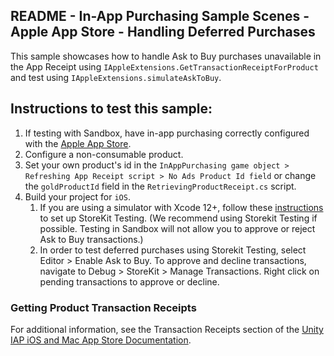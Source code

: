 ## README - In-App Purchasing Sample Scenes - Apple App Store - Handling Deferred Purchases

This sample showcases how to handle Ask to Buy purchases unavailable in the App Receipt using `IAppleExtensions.GetTransactionReceiptForProduct`
and test using `IAppleExtensions.simulateAskToBuy`.

## Instructions to test this sample:

1. If testing with Sandbox, have in-app purchasing correctly configured with
   the [Apple App Store](https://docs.unity3d.com/Packages/com.unity.purchasing@3.2/manual/UnityIAPAppleConfiguration.html).
2. Configure a non-consumable product.
3. Set your own product's id in the `InAppPurchasing game object > Refreshing App Receipt script > No Ads Product Id field`
   or change the `goldProductId` field in the `RetrievingProductReceipt.cs` script.
4. Build your project for `iOS`.
   1. If you are using a simulator with Xcode 12+, follow these [instructions](https://developer.apple.com/documentation/xcode/setting-up-storekit-testing-in-xcode)
      to set up StoreKit Testing. (We recommend using Storekit Testing if possible. Testing in
      Sandbox will not allow you to approve or reject Ask to Buy transactions.)
   2. In order to test deferred purchases using Storekit Testing, select Editor > Enable Ask to Buy.
      To approve and decline transactions, navigate to Debug > StoreKit > Manage Transactions.
      Right click on pending transactions to approve or decline.

### Getting Product Transaction Receipts

For additional information, see the Transaction Receipts section of the [Unity IAP iOS and Mac App Store Documentation](https://docs.unity3d.com/Packages/com.unity.purchasing@3.2/manual/UnityIAPiOSMAS.html).
